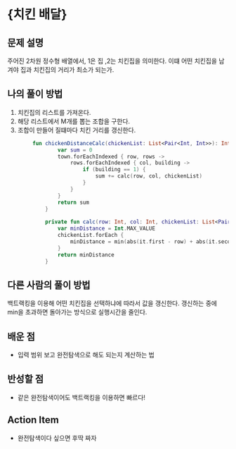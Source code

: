 # {치킨 배달}

## 문제 설명
주어진 2차원 정수형 배열에서, 1은 집 ,2는 치킨집을 의미한다.
이떄 어떤 치킨집을 남겨야 집과 치킨집의 거리가 최소가 되는가.


## 나의 풀이 방법
1. 치킨집의 리스트를 가져온다.
2. 해당 리스트에서 M개를 뽑는 조합을 구한다.
3. 조합이 만들어 질떄마다 치킨 거리를 갱신한다.
```kotlin
        fun chickenDistanceCalc(chickenList: List<Pair<Int, Int>>): Int {
                var sum = 0
                town.forEachIndexed { row, rows ->
                    rows.forEachIndexed { col, building ->
                        if (building == 1) {
                            sum += calc(row, col, chickenList)
                        }
                    }
                }
                return sum
            }
        
            private fun calc(row: Int, col: Int, chickenList: List<Pair<Int, Int>>): Int {
                var minDistance = Int.MAX_VALUE
                chickenList.forEach {
                    minDistance = min(abs(it.first - row) + abs(it.second - col), minDistance)
                }
                return minDistance
            }
```

## 다른 사람의 풀이 방법
백트랙킹을 이용해 어떤 치킨집을 선택하냐에 따라서 값을 갱신한다. 갱신하는 중에 min을 초과하면 돌아가는 방식으로 실행시간을 줄인다. 

## 배운 점
- 입력 범위 보고 완전탐색으로 해도 되는지 계산하는 법

## 반성할 점
- 같은 완전탐색이어도 백트랙킹을 이용하면 빠르다!

## Action Item
- 완전탐색이다 싶으면 후딱 짜자